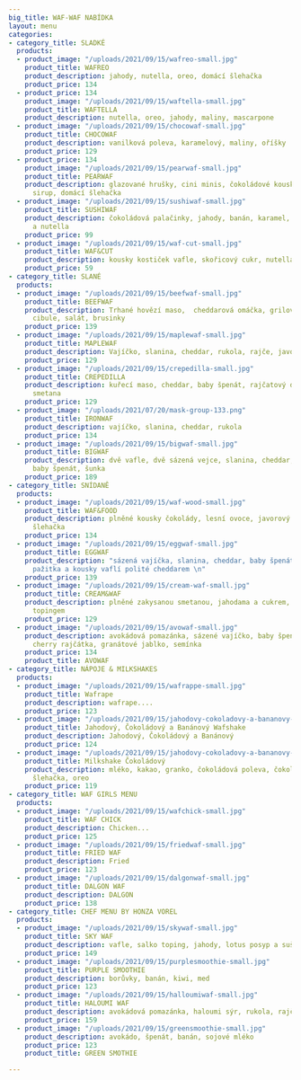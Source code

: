 ```yaml
---
big_title: WAF-WAF NABÍDKA
layout: menu
categories:
- category_title: SLADKÉ
  products:
  - product_image: "/uploads/2021/09/15/wafreo-small.jpg"
    product_title: WAFREO
    product_description: jahody, nutella, oreo, domácí šlehačka
    product_price: 134
  - product_price: 134
    product_image: "/uploads/2021/09/15/waftella-small.jpg"
    product_title: WAFTELLA
    product_description: nutella, oreo, jahody, maliny, mascarpone
  - product_image: "/uploads/2021/09/15/chocowaf-small.jpg"
    product_title: CHOCOWAF
    product_description: vanilková poleva, karamelový, maliny, oříšky
    product_price: 129
  - product_price: 134
    product_image: "/uploads/2021/09/15/pearwaf-small.jpg"
    product_title: PEARWAF
    product_description: glazované hrušky, cini minis, čokoládové kousky, javorový
      sirup, domácí šlehačka
  - product_image: "/uploads/2021/09/15/sushiwaf-small.jpg"
    product_title: SUSHIWAF
    product_description: čokoládová palačinky, jahody, banán, karamel, kokos, linoláda
      a nutella
    product_price: 99
  - product_image: "/uploads/2021/09/15/waf-cut-small.jpg"
    product_title: WAF&CUT
    product_description: kousky kostiček vafle, skořicový cukr, nutella
    product_price: 59
- category_title: SLANÉ
  products:
  - product_image: "/uploads/2021/09/15/beefwaf-small.jpg"
    product_title: BEEFWAF
    product_description: Trhané hovězí maso,  cheddarová omáčka, grilovaná rajčata,
      cibule, salát, brusinky
    product_price: 139
  - product_image: "/uploads/2021/09/15/maplewaf-small.jpg"
    product_title: MAPLEWAF
    product_description: Vajíčko, slanina, cheddar, rukola, rajče, javorový sirup
    product_price: 129
  - product_image: "/uploads/2021/09/15/crepedilla-small.jpg"
    product_title: CREPEDILLA
    product_description: kuřecí maso, cheddar, baby špenát, rajčatový dip, zakysaná
      smetana
    product_price: 129
  - product_image: "/uploads/2021/07/20/mask-group-133.png"
    product_title: IRONWAF
    product_description: vajíčko, slanina, cheddar, rukola
    product_price: 134
  - product_image: "/uploads/2021/09/15/bigwaf-small.jpg"
    product_title: BIGWAF
    product_description: dvě vafle, dvě sázená vejce, slanina, cheddar, rukola, rajčata,
      baby špenát, šunka
    product_price: 189
- category_title: SNÍDANĚ
  products:
  - product_image: "/uploads/2021/09/15/waf-wood-small.jpg"
    product_title: WAF&FOOD
    product_description: plněné kousky čokolády, lesní ovoce, javorový sirup, domácí
      šlehačka
    product_price: 134
  - product_image: "/uploads/2021/09/15/eggwaf-small.jpg"
    product_title: EGGWAF
    product_description: "sázená vajíčka, slanina, cheddar, baby špenát, cherry rajčátka,
      pažitka a kousky vaflí polité cheddarem \n"
    product_price: 139
  - product_image: "/uploads/2021/09/15/cream-waf-small.jpg"
    product_title: CREAM&WAF
    product_description: plněné zakysanou smetanou, jahodama a cukrem, polité jahodovým
      topingem
    product_price: 129
  - product_image: "/uploads/2021/09/15/avowaf-small.jpg"
    product_description: avokádová pomazánka, sázené vajíčko, baby špenát, rukola,
      cherry rajčátka, granátové jablko, semínka
    product_price: 134
    product_title: AVOWAF
- category_title: NÁPOJE & MILKSHAKES
  products:
  - product_image: "/uploads/2021/09/15/wafrappe-small.jpg"
    product_title: Wafrape
    product_description: wafrape....
    product_price: 123
  - product_image: "/uploads/2021/09/15/jahodovy-cokoladovy-a-bananovy-wafshake-small.jpg"
    product_title: Jahodový, Čokoládový a Banánový Wafshake
    product_description: Jahodový, Čokoládový a Banánový
    product_price: 124
  - product_image: "/uploads/2021/09/15/jahodovy-cokoladovy-a-bananovy-shake-small.jpg"
    product_title: Milkshake Čokoládový
    product_description: mléko, kakao, granko, čokoládová poleva, čokoládová zmrzlina,
      šlehačka, oreo
    product_price: 119
- category_title: WAF GIRLS MENU
  products:
  - product_image: "/uploads/2021/09/15/wafchick-small.jpg"
    product_title: WAF CHICK
    product_description: Chicken...
    product_price: 125
  - product_image: "/uploads/2021/09/15/friedwaf-small.jpg"
    product_title: FRIED WAF
    product_description: Fried
    product_price: 123
  - product_image: "/uploads/2021/09/15/dalgonwaf-small.jpg"
    product_title: DALGON WAF
    product_description: DALGON
    product_price: 138
- category_title: CHEF MENU BY HONZA VOREL
  products:
  - product_image: "/uploads/2021/09/15/skywaf-small.jpg"
    product_title: SKY WAF
    product_description: vafle, salko toping, jahody, lotus posyp a sušenka
    product_price: 149
  - product_image: "/uploads/2021/09/15/purplesmoothie-small.jpg"
    product_title: PURPLE SMOOTHIE
    product_description: borůvky, banán, kiwi, med
    product_price: 123
  - product_image: "/uploads/2021/09/15/halloumiwaf-small.jpg"
    product_title: HALOUMI WAF
    product_description: avokádová pomazánka, haloumi sýr, rukola, rajče
    product_price: 159
  - product_image: "/uploads/2021/09/15/greensmoothie-small.jpg"
    product_description: avokádo, špenát, banán, sojové mléko
    product_price: 123
    product_title: GREEN SMOTHIE

---
```

